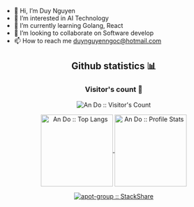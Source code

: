 - 👋 Hi, I’m Duy Nguyen
- 👀 I’m interested in AI Technology
- 🌱 I’m currently learning Golang, React
- 💞️ I’m looking to collaborate on Software develop
- 📫 How to reach me duynguyenngoc@hotmail.com


<h2 align="center">Github statistics 📊 </h2>

<h3 align="center">Visitor's count 👀</h3>

<p align="center">
  <img
  src="https://profile-counter.glitch.me/apot-group/count.svg"
  alt="An Do :: Visitor's Count"
  />
</p>

<p align="center">
  <a href="https://github.com/apot-group/github-readme-stats">
    <img
    align ="center"
    height="165"
    src="https://github-readme-stats.vercel.app/api/top-langs/?username=apot-group&langs_count=10&theme=tokyonight&layout=compact"
    alt="An Do :: Top Langs"
    />
  </a>
  <a href="https://github.com/apot-group/github-readme-stats">
    <img
    align="center"
    height="165"
    src="https://github-readme-stats.vercel.app/api?username=apot-group&show_icons=true&theme=tokyonight"
    alt="An Do :: Profile Stats"
    />
  </a>
</p>

<p align="center">
  <a href="https://stackshare.io/apot-group/my-personal-stack">
    <img
    src="http://img.shields.io/badge/tech-stack-0690fa.svg?style=flat"
    alt="apot-group :: StackShare"
    />
  </a>
</p>
<!---
dnguyenngoc/dnguyenngoc is a ✨ special ✨ repository because its `README.md` (this file) appears on your GitHub profile.
You can click the Preview link to take a look at your changes.
--->
